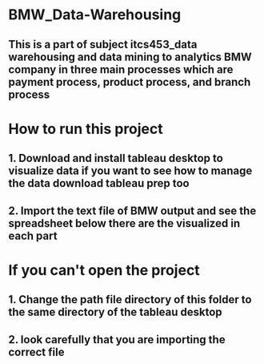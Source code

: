 # BMW_Data-Warehousing
## This is a part of subject itcs453_data warehousing and data mining to analytics BMW company in three main processes which are payment process, product process, and branch process

# How to run this project
## 1. Download and install tableau desktop to visualize data if you want to see how to manage the data download tableau prep too
## 2. Import the text file of BMW output and see the spreadsheet below there are the visualized in each part

# If you can't open the project
## 1. Change the path file directory of this folder to the same directory of the tableau desktop
## 2. look carefully that you are importing the correct file
